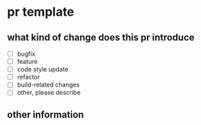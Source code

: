 [//]: # "managed by eankeen/globe; don't edit!"

# pr template

## what kind of change does this pr introduce

- [ ] bugfix
- [ ] feature
- [ ] code style update
- [ ] refactor
- [ ] build-related changes
- [ ] other, please describe

## other information
